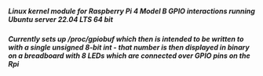 ##### Linux kernel module for Raspberry Pi 4 Model B GPIO interactions running Ubuntu server 22.04 LTS 64 bit
##### Currently sets up /proc/gpiobuf which then is intended to be written to with a single unsigned 8-bit int - that number is then displayed in binary on a breadboard with 8 LEDs which are connected over GPIO pins on the Rpi

